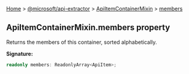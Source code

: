 [Home](./index) &gt; [@microsoft/api-extractor](./api-extractor.md) &gt; [ApiItemContainerMixin](./api-extractor.apiitemcontainermixin.md) &gt; [members](./api-extractor.apiitemcontainermixin.members.md)

## ApiItemContainerMixin.members property

Returns the members of this container, sorted alphabetically.

<b>Signature:</b>

```typescript
readonly members: ReadonlyArray<ApiItem>;
```
